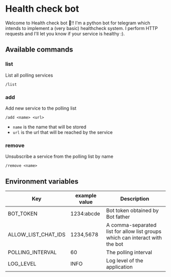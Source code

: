 # Health check bot

Welcome to Health check bot 👋!! I'm a python bot for telegram which intends to implement a (very basic) healthcheck
system. I perform HTTP requests and I'll let you know if your service is healthy :).

## Available commands

### list
List all polling services
```
/list
```

### add
Add new service to the polling list
```
/add <name> <url>
```
- `name` is the name that will be stored
- `url` is the url that will be reached by the service 

### remove
Unsubscribe a service from the polling list by name
```
/remove <name>
```

## Environment variables

| Key                 | example value | Description                                                                  | 
|---------------------|---------------|------------------------------------------------------------------------------|
| BOT_TOKEN           | 1234:abcde    | Bot token obtained by Bot father                                             |
| ALLOW_LIST_CHAT_IDS | 1234,5678     | A comma-separated list for allow list groups which can interact with the bot |
| POLLING_INTERVAL    | 60            | The polling interval                                                         |
| LOG_LEVEL           | INFO          | Log level of the application                                                 |
